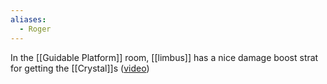 ```yaml
---
aliases:
  - Roger
---
```

In the [[Guidable Platform]] room, [[limbus]] has a nice damage boost strat for getting the [[Crystal]]s ([video](https://youtu.be/YquOqQz36uU&t=44m45s))